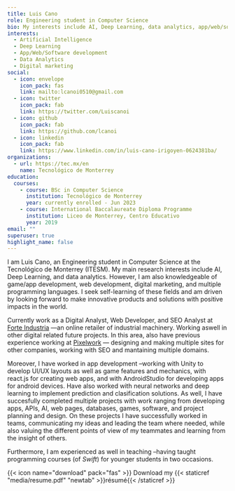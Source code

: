 ```yaml
---
title: Luis Cano
role: Engineering student in Computer Science
bio: My interests include AI, Deep Learning, data analytics, app/web/software development, digital marketing.
interests:
  - Artificial Intelligence
  - Deep Learning
  - App/Web/Software development
  - Data Analytics
  - Digital marketing
social:
  - icon: envelope
    icon_pack: fas
    link: mailto:lcanoi0510@gmail.com
  - icon: twitter
    icon_pack: fab
    link: https://twitter.com/Luiscanoi
  - icon: github
    icon_pack: fab
    link: https://github.com/lcanoi
  - icon: linkedin
    icon_pack: fab
    link: https://www.linkedin.com/in/luis-cano-irigoyen-0624381ba/
organizations:
  - url: https://tec.mx/en
    name: Tecnológico de Monterrey
education:
  courses:
    - course: BSc in Computer Science
      institution: Tecnológico de Monterrey
      year: currently enrolled - Jun 2023
    - course: International Baccalaureate Diploma Programme
      institution: Liceo de Monterrey, Centro Educativo
      year: 2019
email: ""
superuser: true
highlight_name: false
---
```

I am Luis Cano, an Engineering student in Computer Science at the Tecnológico de Monterrey (ITESM). My main research interests include AI, Deep Learning, and data analytics. However, I am also knowledgeable of game/app development, web development, digital marketing, and multiple programming languages. I seek self-learning of these fields and am driven by looking forward to make innovative products and solutions with positive impacts in the world.

Currently work as a Digital Analyst, Web Developer, and SEO Analyst at [Forte Industria](https://forteindustria.com/) —an online retailer of industrial machinery. Working aswell in other digital related future projects. In this area, also have previous experience working at [Pixelwork](https://pixelwork.mx/) — designing and making multiple sites for other companies, working with SEO and mantaining multiple domains.

Moreover, I have worked in app development –working with Unity to develop UI/UX layouts as well as game features and mechanics, with react.js for creating web apps, and with AndroidStudio for developing apps for android devices. Have also worked with neural networks and deep learning to implement prediction and clasification solutions. As well, I have succesfully completed multiple projects with work ranging from developing apps, APIs, AI, web pages, databases, games, software, and project planning and design.
On these projects I have successfully worked in teams, communicating my ideas and leading the team where needed, while also valuing the different points of view of my teammates and learning from the insight of others.

Furthermore, I am experienced as well in teaching –having taught programming courses (of *Swift*) for younger students in two occasions.

{{< icon name="download" pack="fas" >}} Download my {{< staticref "media/resume.pdf" "newtab" >}}résumé{{< /staticref >}}
